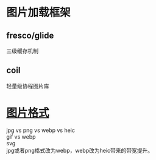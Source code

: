 # 图片加载框架
## fresco/glide
三级缓存机制
## coil 
轻量级协程图片库
# [图片格式](https://juejin.cn/post/6912217043009798157)
jpg vs png vs webp vs heic  
gif vs webp  
svg  
jpg或者png格式改为webp，webp改为heic带来的带宽提升。
